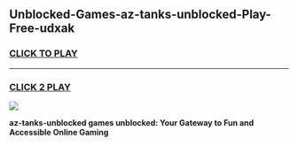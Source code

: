 
## Unblocked-Games-az-tanks-unblocked-Play-Free-udxak
<h3>
<a href="https://premium76.site?title=az-tanks-unblocked&ref=18A1">CLICK TO PLAY</a></h3>
<hr>

<h3>
<a href="https://premium76.site?title=az-tanks-unblocked&ref=18A1">CLICK 2 PLAY</a>
  
</h3>

<a href="https://premium76.site?title=az-tanks-unblocked&ref=18A1"><img src="https://clearcache.store/games.png"></a>


**az-tanks-unblocked games unblocked: Your Gateway to Fun and Accessible Online Gaming**
